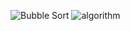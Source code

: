 ![Bubble Sort](https://upload.wikimedia.org/wikipedia/commons/c/c8/Bubble-sort-example-300px.gif)
![algorithm](https://github.com/ayirtman/algorithms/tree/main/Bubble%20Sort%20Algorithm)